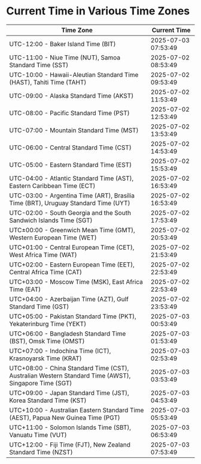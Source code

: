 # Current Time in Various Time Zones

| Time Zone | Current Time |
|-----------|--------------|
| UTC-12:00 - Baker Island Time (BIT) | 2025-07-03 07:53:49 |
| UTC-11:00 - Niue Time (NUT), Samoa Standard Time (SST) | 2025-07-02 08:53:49 |
| UTC-10:00 - Hawaii-Aleutian Standard Time (HAST), Tahiti Time (TAHT) | 2025-07-02 09:53:49 |
| UTC-09:00 - Alaska Standard Time (AKST) | 2025-07-02 11:53:49 |
| UTC-08:00 - Pacific Standard Time (PST) | 2025-07-02 12:53:49 |
| UTC-07:00 - Mountain Standard Time (MST) | 2025-07-02 13:53:49 |
| UTC-06:00 - Central Standard Time (CST) | 2025-07-02 14:53:49 |
| UTC-05:00 - Eastern Standard Time (EST) | 2025-07-02 15:53:49 |
| UTC-04:00 - Atlantic Standard Time (AST), Eastern Caribbean Time (ECT) | 2025-07-02 16:53:49 |
| UTC-03:00 - Argentina Time (ART), Brasília Time (BRT), Uruguay Standard Time (UYT) | 2025-07-02 16:53:49 |
| UTC-02:00 - South Georgia and the South Sandwich Islands Time (SGT) | 2025-07-02 17:53:49 |
| UTC±00:00 - Greenwich Mean Time (GMT), Western European Time (WET) | 2025-07-02 20:53:49 |
| UTC+01:00 - Central European Time (CET), West Africa Time (WAT) | 2025-07-02 21:53:49 |
| UTC+02:00 - Eastern European Time (EET), Central Africa Time (CAT) | 2025-07-02 22:53:49 |
| UTC+03:00 - Moscow Time (MSK), East Africa Time (EAT) | 2025-07-02 22:53:49 |
| UTC+04:00 - Azerbaijan Time (AZT), Gulf Standard Time (GST) | 2025-07-02 23:53:49 |
| UTC+05:00 - Pakistan Standard Time (PKT), Yekaterinburg Time (YEKT) | 2025-07-03 00:53:49 |
| UTC+06:00 - Bangladesh Standard Time (BST), Omsk Time (OMST) | 2025-07-03 01:53:49 |
| UTC+07:00 - Indochina Time (ICT), Krasnoyarsk Time (KRAT) | 2025-07-03 02:53:49 |
| UTC+08:00 - China Standard Time (CST), Australian Western Standard Time (AWST), Singapore Time (SGT) | 2025-07-03 03:53:49 |
| UTC+09:00 - Japan Standard Time (JST), Korea Standard Time (KST) | 2025-07-03 04:53:49 |
| UTC+10:00 - Australian Eastern Standard Time (AEST), Papua New Guinea Time (PGT) | 2025-07-03 05:53:49 |
| UTC+11:00 - Solomon Islands Time (SBT), Vanuatu Time (VUT) | 2025-07-03 06:53:49 |
| UTC+12:00 - Fiji Time (FJT), New Zealand Standard Time (NZST) | 2025-07-03 07:53:49 |
